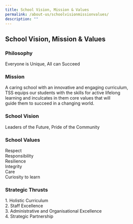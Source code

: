 ```yaml
---
title: School Vision, Mission & Values
permalink: /about-us/schoolvisionmissionvalues/
description: ""
---
```

## School Vision, Mission & Values



###  Philosophy 
Everyone is Unique, All can Succeed

### Mission
A caring school with an innovative and engaging curriculum,  
TSS equips our students with the skills for active lifelong  
learning and inculcates in them core values that will  
guide them to succeed in a changing world.

### School Vision
Leaders of the Future, Pride of the Community

### School Values
Respect  
Responsibility  
Resilience  
Integrity  
Care  
Curiosity to learn

### Strategic Thrusts
1\. Holistic Curriculum  
2\. Staff Excellence  
3\. Administrative and Organisational Excellence  
4\. Strategic Partnership